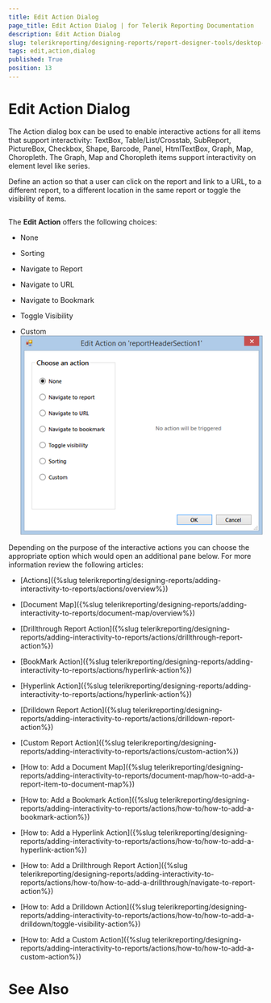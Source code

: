 ```yaml
---
title: Edit Action Dialog
page_title: Edit Action Dialog | for Telerik Reporting Documentation
description: Edit Action Dialog
slug: telerikreporting/designing-reports/report-designer-tools/desktop-designers/tools/edit-action-dialog
tags: edit,action,dialog
published: True
position: 13
---
```


# Edit Action Dialog



The Action dialog box can be used to enable interactive actions for all items that support interactivity:
        TextBox, Table/List/Crosstab, SubReport, PictureBox, Checkbox, Shape, Barcode, Panel, HtmlTextBox, Graph, Map, Choropleth.
        The Graph, Map and Choropleth items support interactivity on element level like series.
      

Define an action so that a user can click on the report and link to a URL, to a different report, to a different
        location in the same report or toggle the visibility of items.
      

## 

The __Edit Action__ offers the following choices:
        

* None
            

* Sorting
            

* Navigate to Report
            

* Navigate to URL
            

* Navigate to Bookmark
            

* Toggle Visibility
            

* Custom
            ![Edit Action Dialog](images/UI/EditActionDialog.png)

Depending on the purpose of the interactive actions you can choose the appropriate option which would open an additional pane below.
          For more information review the following articles:
        

* [Actions]({%slug telerikreporting/designing-reports/adding-interactivity-to-reports/actions/overview%})

* [Document Map]({%slug telerikreporting/designing-reports/adding-interactivity-to-reports/document-map/overview%})

* [Drillthrough Report Action]({%slug telerikreporting/designing-reports/adding-interactivity-to-reports/actions/drillthrough-report-action%})

* [BookMark Action]({%slug telerikreporting/designing-reports/adding-interactivity-to-reports/actions/hyperlink-action%})

* [Hyperlink Action]({%slug telerikreporting/designing-reports/adding-interactivity-to-reports/actions/hyperlink-action%})

* [Drilldown Report Action]({%slug telerikreporting/designing-reports/adding-interactivity-to-reports/actions/drilldown-report-action%})

* [Custom Report Action]({%slug telerikreporting/designing-reports/adding-interactivity-to-reports/actions/custom-action%})

* [How to: Add a Document Map]({%slug telerikreporting/designing-reports/adding-interactivity-to-reports/document-map/how-to-add-a-report-item-to-document-map%})

* [How to: Add a Bookmark Action]({%slug telerikreporting/designing-reports/adding-interactivity-to-reports/actions/how-to/how-to-add-a-bookmark-action%})

* [How to: Add a Hyperlink Action]({%slug telerikreporting/designing-reports/adding-interactivity-to-reports/actions/how-to/how-to-add-a-hyperlink-action%})

* [How to: Add a Drillthrough Report Action]({%slug telerikreporting/designing-reports/adding-interactivity-to-reports/actions/how-to/how-to-add-a-drillthrough/navigate-to-report-action%})

* [How to: Add a Drilldown Action]({%slug telerikreporting/designing-reports/adding-interactivity-to-reports/actions/how-to/how-to-add-a-drilldown/toggle-visibility-action%})

* [How to: Add a Custom Action]({%slug telerikreporting/designing-reports/adding-interactivity-to-reports/actions/how-to/how-to-add-a-custom-action%})

# See Also
